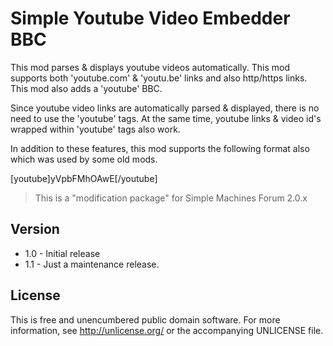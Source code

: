 Simple Youtube Video Embedder BBC
=================================
This mod parses & displays youtube videos automatically. This mod supports both 'youtube.com' & 'youtu.be' links and also http/https links. This mod also adds a 'youtube' BBC.

Since youtube video links are automatically parsed & displayed, there is no need to use the 'youtube' tags. At the same time, youtube links & video id's wrapped within 'youtube' tags also work.

In addition to these features, this mod supports the following format also which was used by some old mods.

[youtube]yVpbFMhOAwE[/youtube]

> This is a "modification package" for Simple Machines Forum 2.0.x

Version
-------
* 1.0 - Initial release
* 1.1 - Just a maintenance release.

License
-------
This is free and unencumbered public domain software. For more information, see <http://unlicense.org/> or the accompanying UNLICENSE file.
